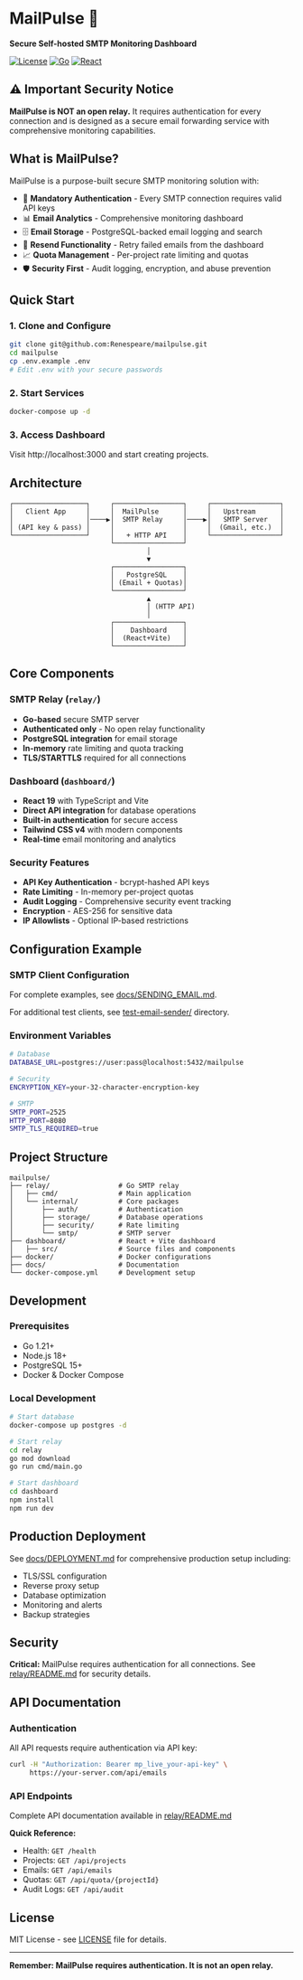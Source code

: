# MailPulse 📮

**Secure Self-hosted SMTP Monitoring Dashboard**

[![License](https://img.shields.io/badge/License-MIT-blue.svg)](LICENSE)
[![Go](https://img.shields.io/badge/Go-1.21+-00ADD8.svg)](https://golang.org/)
[![React](https://img.shields.io/badge/React-19-61DAFB.svg)](https://reactjs.org/)

## ⚠️ Important Security Notice

**MailPulse is NOT an open relay.** It requires authentication for every connection and is designed as a secure email forwarding service with comprehensive monitoring capabilities.

## What is MailPulse?

MailPulse is a purpose-built secure SMTP monitoring solution with:

- 🔐 **Mandatory Authentication** - Every SMTP connection requires valid API keys
- 📊 **Email Analytics** - Comprehensive monitoring dashboard
- 🗄️ **Email Storage** - PostgreSQL-backed email logging and search
- 🔄 **Resend Functionality** - Retry failed emails from the dashboard
- 📈 **Quota Management** - Per-project rate limiting and quotas
- 🛡️ **Security First** - Audit logging, encryption, and abuse prevention

## Quick Start

### 1. Clone and Configure
```bash
git clone git@github.com:Renespeare/mailpulse.git
cd mailpulse
cp .env.example .env
# Edit .env with your secure passwords
```

### 2. Start Services
```bash
docker-compose up -d
```

### 3. Access Dashboard
Visit http://localhost:3000 and start creating projects.

## Architecture

```
┌──────────────────┐     ┌─────────────────┐     ┌─────────────────┐
│   Client App     │     │  MailPulse      │     │   Upstream      │
│                  │────▶│  SMTP Relay     │────▶│   SMTP Server   │
│ (API key & pass) │     │                 │     │  (Gmail, etc.)  │
└──────────────────┘     │   + HTTP API    │     └─────────────────┘
                         └─────────────────┘
                                  │
                                  ▼
                         ┌─────────────────┐
                         │   PostgreSQL    │
                         │ (Email + Quotas)│
                         └─────────────────┘
                                  ▲
                                  │ (HTTP API)
                                  │
                         ┌─────────────────┐
                         │    Dashboard    │
                         │  (React+Vite)   │
                         └─────────────────┘
```

## Core Components

### SMTP Relay (`relay/`)
- **Go-based** secure SMTP server
- **Authenticated only** - No open relay functionality
- **PostgreSQL integration** for email storage
- **In-memory** rate limiting and quota tracking
- **TLS/STARTTLS** required for all connections

### Dashboard (`dashboard/`)
- **React 19** with TypeScript and Vite
- **Direct API integration** for database operations
- **Built-in authentication** for secure access
- **Tailwind CSS v4** with modern components
- **Real-time** email monitoring and analytics

### Security Features
- **API Key Authentication** - bcrypt-hashed API keys
- **Rate Limiting** - In-memory per-project quotas
- **Audit Logging** - Comprehensive security event tracking
- **Encryption** - AES-256 for sensitive data
- **IP Allowlists** - Optional IP-based restrictions

## Configuration Example

### SMTP Client Configuration

For complete examples, see [docs/SENDING_EMAIL.md](docs/SENDING_EMAIL.md).

For additional test clients, see [test-email-sender/](test-email-sender/) directory.

### Environment Variables
```bash
# Database
DATABASE_URL=postgres://user:pass@localhost:5432/mailpulse

# Security
ENCRYPTION_KEY=your-32-character-encryption-key

# SMTP
SMTP_PORT=2525
HTTP_PORT=8080
SMTP_TLS_REQUIRED=true
```

## Project Structure

```
mailpulse/
├── relay/                 # Go SMTP relay
│   ├── cmd/               # Main application
│   └── internal/          # Core packages
│       ├── auth/          # Authentication
│       ├── storage/       # Database operations
│       ├── security/      # Rate limiting
│       └── smtp/          # SMTP server
├── dashboard/             # React + Vite dashboard
│   ├── src/               # Source files and components
├── docker/                # Docker configurations
├── docs/                  # Documentation
└── docker-compose.yml     # Development setup
```

## Development

### Prerequisites
- Go 1.21+
- Node.js 18+
- PostgreSQL 15+
- Docker & Docker Compose

### Local Development
```bash
# Start database
docker-compose up postgres -d

# Start relay
cd relay
go mod download
go run cmd/main.go

# Start dashboard
cd dashboard
npm install
npm run dev
```

## Production Deployment

See [docs/DEPLOYMENT.md](docs/DEPLOYMENT.md) for comprehensive production setup including:
- TLS/SSL configuration
- Reverse proxy setup
- Database optimization
- Monitoring and alerts
- Backup strategies

## Security

**Critical:** MailPulse requires authentication for all connections. See [relay/README.md](relay/README.md) for security details.

## API Documentation

### Authentication
All API requests require authentication via API key:
```bash
curl -H "Authorization: Bearer mp_live_your-api-key" \
     https://your-server.com/api/emails
```

### API Endpoints

Complete API documentation available in [relay/README.md](relay/README.md#api-endpoints)

**Quick Reference:**
- Health: `GET /health`
- Projects: `GET /api/projects` 
- Emails: `GET /api/emails`
- Quotas: `GET /api/quota/{projectId}`
- Audit Logs: `GET /api/audit`


## License

MIT License - see [LICENSE](LICENSE) file for details.

---

**Remember: MailPulse requires authentication. It is not an open relay.**